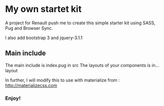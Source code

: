 # My own startet kit
A project for Renault push me to create this simple starter kit using SASS, Pug and Browser Sync.

I also add bootstrap 3 and jquery-3.1.1

## Main include
The main include is index.pug in src
The layouts of your components is in... layout

In further, I will modify this to use with materialize from : http://materializecss.com

### Enjoy!

